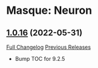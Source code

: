 # Masque: Neuron

## [1.0.16](https://github.com/brittyazel/Masque_Neuron/tree/1.0.16) (2022-05-31)
[Full Changelog](https://github.com/brittyazel/Masque_Neuron/compare/1.0.15...1.0.16) [Previous Releases](https://github.com/brittyazel/Masque_Neuron/releases)

- Bump TOC for 9.2.5  
